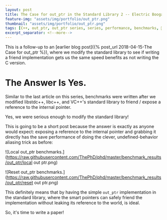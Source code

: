 ```yaml
---
layout: post
title: The Case for out_ptr in the Standard Library 2 -- Electric Boogaloo
feature-img: "assets/img/portfolio/out_ptr.png"
thumbnail: "assets/img/portfolio/out_ptr.png"
tags: [C++, out_ptr, out_ptr series, series, performance, benchmarks, 🚌, ⌨️]
excerpt_separator: <!--more-->
---
```


This is a follow-up to an [earlier blog post]({% post_url 2018-04-15-The Case for out_ptr %}), where we modify the standard library to see if writing a friend implementation gets us the same speed benefits as not writing the C version.

<!--more-->

# The Answer Is Yes.

Similar to the last article on this series, benchmarks were written after we modified libstdc++, libc++, and VC++'s standard library to friend / expose a reference to the internal pointer.

Yes, we were serious enough to modify the standard library!

This is going to be a short post because the answer is exactly as anyone would expect: exposing a reference to the internal pointer and grabbing it directly has the save performance of doing the clever, undefined-behavior aliasing trick as before:

![Local out_ptr benchmarks.](https://raw.githubusercontent.com/ThePhD/phd/master/benchmark_results/out_ptr/local out ptr.png)

![Reset out_ptr benchmarks.](https://raw.githubusercontent.com/ThePhD/phd/master/benchmark_results/out_ptr/reset out ptr.png)

This definitely means that by having the simple `out_ptr` implementation in the standard library, where the smart pointers can safely friend the implementation without leaking its reference to the world, is ideal.

So, it's time to write a paper!
